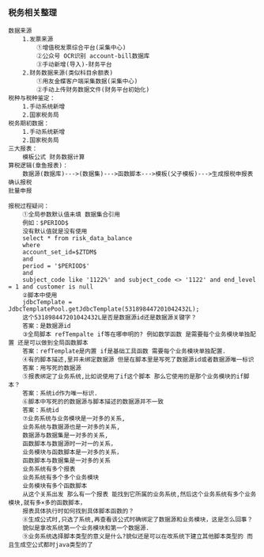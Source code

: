 ### 税务相关整理
    数据来源
        1.发票来源
            ①增值税发票综合平台(采集中心)
            ②公众号 OCR识别 account-bill数据库          
            ③手动新增(导入)-财务平台
        2.财务数据来源(类似科目余额表)
            ①用友金蝶客户端采集数据(采集中心)
            ②手动上传财务数据文件(财务平台初始化)
    税种与税种鉴定：
        1.手动系统新增
        2.国家税务局
    税务期初数据：
        1.手动系统新增
        2.国家税务局
    三大报表：
        模板公式 财务数据计算    
    算税逻辑(章鱼报表)：
        数据源(数据库)--->(数据集)--->函数脚本--->模板(父子模板)--->生成报税申报表
    确认报税
    批量申报
    
    报税过程疑问：
        ①全局参数默认值未填 数据集合引用
        例如：$PERIOD$
        没有默认值就是没有使用
        select * from risk_data_balance
        where
        account_set_id=$ZTDM$
        and
        period = '$PERIOD$'
        and
        subject_code like '1122%' and subject_code <> '1122' and end_level = 1 and customer is null
        ②脚本中使用
        jdbcTemplate = JdbcTemplatePool.getJdbcTemplate(531898447201042432L);
        这个531898447201042432L是否是数据源id还是数据源关键字？
        答案：是数据源id
        ③全局脚本 refTempalte if等在哪申明的? 例如数学函数 是需要每个业务模块单独配置 还是可以做到全局函数脚本
        答案：refTemplate是内置 if是基础工具函数 需要每个业务模块单独配置.
        ④有的脚本描述,里并未绑定数据源 但是在脚本里是写死了数据源id或者数据源唯一标识 
        答案：用写死的数据源
        ⑤报表绑定了业务系统,比如说使用了if这个脚本 那么它使用的是那个业务模块的if脚本？
        答案：系统id作为唯一标识.
        ⑥脚本中写死的的数据源与脚本描述的数据源并不一致
        答案：系统id
        ⑦业务系统与业务模块是一对多的关系,
        业务系统与数据源也是一对多的关系,
        数据源与数据集是一对多的关系,
        函数脚本与数据源时一对一的关系，
        业务模块与函数脚本是一对多的关系，
        函数脚本与数据集是一对多的关系
        业务系统有多个报表 
        业务系统有多个多个业务模块
        业务模块有多个函数脚本
        从这个关系出发 那么有一个报表 能找到它所属的业务系统,然后这个业务系统有多个业务模块,就有多×多的函数脚本，
        报表具体执行时如何找到具体脚本函数的？
        ⑧生成公式时,只选了系统,再查看该公式时确绑定了数据源和业务模块，这是怎么回事？
        貌似是拿改系统第一个业务模块和第一个数据源.
        ⑨业务系统选择脚本类型的意义是什么?貌似还是可以在改系统下建立其他脚本类型的 而且生成空公式都时java类型的了   
        
        
        
        
    
    
    
        
        
        
                
        
            
        
            